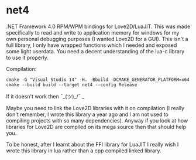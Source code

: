 # net4
.NET Framework 4.0 RPM/WPM bindings for Love2D/LuaJIT. This was made specifically to read and write to application memory for windows for my own personal debugging purposes (I wanted Love2D for a GUI). This isn't a full library, I only have wrapped functions which I needed and exposed some light userdata. You need a decent understanding of the lua-c library to use it properly.

Compilation:
```
cmake -G "Visual Studio 14" -H. -Bbuild -DCMAKE_GENERATOR_PLATFORM=x64
cmake --build build --target net4 --config Release
```

If it doesn't work then ¯\_(ツ)_/¯   _

Maybe you need to link the Love2D libraries with it on compilation (I really don't remember, I wrote this library a year ago and I am not used to compiling projects with so many dependencies). Anyway if you look at how libraries for Love2D are compiled on its mega source then that should help you.

To be honest, after I learnt about the FFI library for LuaJIT I really wish I wrote this library in lua rather than a cpp compiled linked library.
